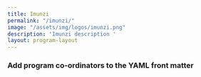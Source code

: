 ```yaml
---
title: Imunzi
permalink: "/imunzi/"
image: "/assets/img/logos/imunzi.png"
description: 'Imunzi description '
layout: program-layout
---
```


### Add program co-ordinators to the YAML front matter


